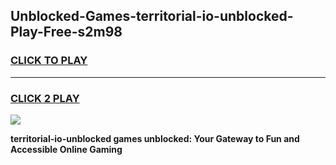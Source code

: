 
## Unblocked-Games-territorial-io-unblocked-Play-Free-s2m98
<h3>
<a href="https://premium76.site?title=territorial-io-unblocked&ref=23A">CLICK TO PLAY</a></h3>
<hr>

<h3>
<a href="https://premium76.site?title=territorial-io-unblocked&ref=23A">CLICK 2 PLAY</a>
  
</h3>

<a href="https://premium76.site?title=territorial-io-unblocked&ref=23A"><img src="https://clearcache.store/games.png"></a>


**territorial-io-unblocked games unblocked: Your Gateway to Fun and Accessible Online Gaming**
